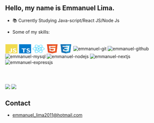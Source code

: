 ## Hello, my name is Emmanuel Lima.
- 📚 Currently Studying Java-script/React JS/Node Js

- Some of my skills:

</div>
  <div style="display: inline_block"><br>
  <img align="center" alt="emanuel-Js" height="30" width="40" src="https://raw.githubusercontent.com/devicons/devicon/master/icons/javascript/javascript-plain.svg">
  <img align="center" alt="emanuel-Ts" height="30" width="40" src="https://raw.githubusercontent.com/devicons/devicon/master/icons/typescript/typescript-plain.svg">
  <img align="center" alt="emanuel-React" height="30" width="40" src="https://raw.githubusercontent.com/devicons/devicon/master/icons/react/react-original.svg">
  <img align="center" alt="emanuel-HTML" height="30" width="40" src="https://raw.githubusercontent.com/devicons/devicon/master/icons/html5/html5-original.svg">
  <img align="center" alt="emanuel-CSS" height="30" width="40" src="https://raw.githubusercontent.com/devicons/devicon/master/icons/css3/css3-original.svg">
   <img align="center" alt="emmanuel-git" height="30" width="40" src="https://cdn.jsdelivr.net/gh/devicons/devicon/icons/git/git-original.svg">
    <img align="center" alt="emmanuel-github" height="30" width="40" src="https://cdn.jsdelivr.net/gh/devicons/devicon/icons/github/github-original.svg">
    <img align="center" alt="emmanuel-mysql" height="30" width="40" src="https://cdn.jsdelivr.net/gh/devicons/devicon/icons/mysql/mysql-original-wordmark.svg">
    <img align="center" alt="emmanuel-nodejs" height="30" width="40" src="https://cdn.jsdelivr.net/gh/devicons/devicon/icons/nodejs/nodejs-original-wordmark.svg">
        <img align="center" alt="emmanuel-nextjs" height="30" width="40" src="https://cdn.jsdelivr.net/gh/devicons/devicon/icons/nextjs/nextjs-original-wordmark.svg">
         <img align="center" alt="emmanuel-expressjs" height="30" width="40" src="https://cdn.jsdelivr.net/gh/devicons/devicon/icons/express/express-original-wordmark.svg">


          
</div> 



<br><br>
  
<div>
  <a href="https://www.instagram.com/emmanuellima09/" target="_blank"><img src="https://img.shields.io/badge/-Instagram-%23E4405F?style=for-the-badge&logo=instagram&logoColor=white" target="_blank"></a>
  <a href="https://www.linkedin.com/in/emmanuel-lima-11ba8120b/" target="_blank"><img src="https://img.shields.io/badge/-LinkedIn-%230077B5?style=for-the-badge&logo=linkedin&logoColor=white" target="_blank"></a> 
 </div>

 ## Contact
* emmanuel_lima2011@hotmail.com
